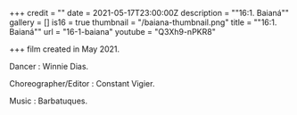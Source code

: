 +++
credit = ""
date = 2021-05-17T23:00:00Z
description = "\"16:1. Baianá\""
gallery = []
is16 = true
thumbnail = "/baiana-thumbnail.png"
title = "\"16:1. Baianá\""
url = "16-1-baiana"
youtube = "Q3Xh9-nPKR8"

+++
film created in May 2021.

Dancer : Winnie Dias.

Choreographer/Editor : Constant Vigier.

Music : Barbatuques.